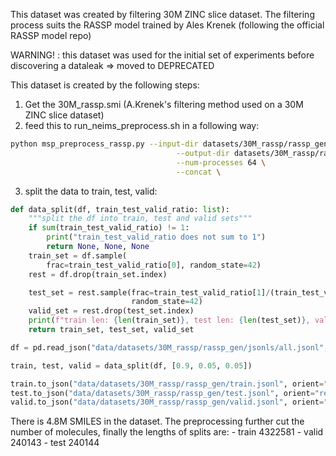 This dataset was created by filtering 30M ZINC slice dataset. The filtering process 
suits the RASSP model trained by Ales Krenek (following the official RASSP model repo)

WARNING! : this dataset was used for the initial set of experiments before discovering a dataleak => moved to DEPRECATED

This dataset is created by the following steps:
1. Get the 30M_rassp.smi (A.Krenek's filtering method used on a 30M ZINC slice dataset)
2. feed this to run_neims_preprocess.sh in a following way:

```bash
python msp_preprocess_rassp.py --input-dir datasets/30M_rassp/rassp_gen/msps \
                                     --output-dir datasets/30M_rassp/rassp_gen/jsonls \
                                     --num-processes 64 \
                                     --concat \
```

3. split the data to train, test, valid:

```python
def data_split(df, train_test_valid_ratio: list):
    """split the df into train, test and valid sets"""
    if sum(train_test_valid_ratio) != 1:
        print("train_test_valid_ratio does not sum to 1")
        return None, None, None
    train_set = df.sample(
        frac=train_test_valid_ratio[0], random_state=42)
    rest = df.drop(train_set.index)

    test_set = rest.sample(frac=train_test_valid_ratio[1]/(train_test_valid_ratio[1]+train_test_valid_ratio[2]),
                           random_state=42)
    valid_set = rest.drop(test_set.index)
    print(f"train len: {len(train_set)}, test len: {len(test_set)}, valid len: {len(valid_set)}")
    return train_set, test_set, valid_set

df = pd.read_json("data/datasets/30M_rassp/rassp_gen/jsonls/all.jsonl", lines=True)

train, test, valid = data_split(df, [0.9, 0.05, 0.05])

train.to_json("data/datasets/30M_rassp/rassp_gen/train.jsonl", orient="records", lines=True)
test.to_json("data/datasets/30M_rassp/rassp_gen/test.jsonl", orient="records", lines=True)
valid.to_json("data/datasets/30M_rassp/rassp_gen/valid.jsonl", orient="records", lines=True)
```


There is 4.8M SMILES in the dataset. The preprocessing further cut the number of molecules,
finally the lengths of splits are:
    - train 4322581
    - valid 240143
    - test 240144 
